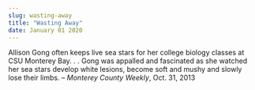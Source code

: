 ```yaml
---
slug: wasting-away
title: "Wasting Away"
date: January 01 2020
---
```


<p>Allison Gong often keeps live sea stars for her college biology classes at CSU Monterey Bay. . . Gong was appalled and fascinated as she watched her sea stars develop white lesions, become soft and mushy and slowly lose their limbs. – <em>Monterey County Weekly</em>, Oct. 31, 2013
</p>
